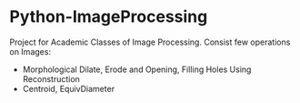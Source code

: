 # Python-ImageProcessing

Project for Academic Classes of Image Processing.
Consist few operations on Images:
- Morphological Dilate, Erode and Opening, Filling Holes Using Reconstruction
- Centroid, EquivDiameter
